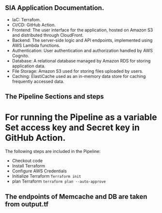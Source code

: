 ## SIA Application Documentation.

* IaC: Terrafom.  
* CI/CD: GitHub Action.
* Frontend: The user interface for the application, hosted on Amazon S3 and distributed through CloudFront.
* Backend: The server-side logic and API endpoints, implemented using AWS Lambda functions.
* Authentication: User authentication and authorization handled by AWS Cognito.
* Database: A relational database managed by Amazon RDS for storing application data.
* File Storage: Amazon S3 used for storing files uploaded by users.
* Caching: ElastiCache used as an in-memory data store for caching frequently accessed data.



## The Pipeline Sections and steps

# For running the Pipeline as a variable Set access key and Secret key in GitHub Action. 

The following steps are included in the Pipeline:
* Checkout code 
* Install Terraform
* Configure AWS Credentials
* Initialize Terraform `Terraform init`
* plan Terraform `terraform plan --auto-approve`


## The endpoints of Memcache and DB are taken from output.tf 
